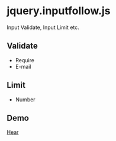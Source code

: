 # jquery.inputfollow.js

Input Validate, Input Limit etc.

## Validate

* Require
* E-mail

## Limit

* Number

## Demo

[Hear](https://sus-happy.github.io/jquery.inputfollow.js/)